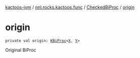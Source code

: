 [kactoos-jvm](../../index.md) / [nnl.rocks.kactoos.func](../index.md) / [CheckedBiProc](index.md) / [origin](./origin.md)

# origin

`private val origin: `[`KBiProc`](../../nnl.rocks.kactoos/-k-bi-proc.md)`<`[`X`](index.md#X)`, `[`Y`](index.md#Y)`>`

Original BiProc

